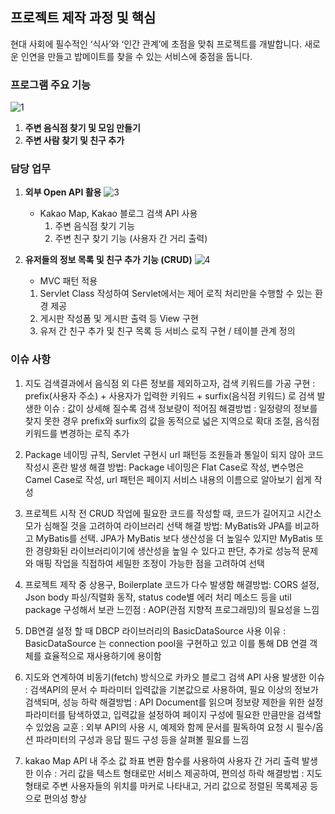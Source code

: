 ## 프로젝트 제작 과정 및 핵심

현대 사회에 필수적인 ‘식사’와 ‘인간 관계’에 초점을 맞춰 프로젝트를 개발합니다. 새로운 인연을 만들고 밥메이트를 찾을 수 있는 서비스에 중점을 둡니다.

### 프로그램 주요 기능
![1](https://github.com/dongso03/-Final_Project/assets/154950237/412608bd-d0d1-4b55-a5af-57712d24993a)

1. **주변 음식점 찾기 및 모임 만들기**
2. **주변 사람 찾기 및 친구 추가**

### 담당 업무

1. **외부 Open API 활용**
    ![3](https://github.com/dongso03/-Final_Project/assets/154950237/693bea23-c113-4a72-a8f5-012dbbc2f6ba)
   - Kakao Map, Kakao 블로그 검색 API 사용
     1. 주변 음식점 찾기 기능
     2. 주변 친구 찾기 기능 (사용자 간 거리 출력)
    




2. **유저들의 정보 목록 및 친구 추가 기능 (CRUD)**
   ![4](https://github.com/dongso03/-Final_Project/assets/154950237/951dea3f-14a7-4a29-9ac1-353c9a67cefb)

    - MVC 패턴 적용
     1. Servlet Class 작성하여 Servlet에서는 제어 로직 처리만을 수행할 수 있는 환경 제공
     2. 게시판 작성폼 및 게시판 출력 등 View 구현
     3. 유저 간 친구 추가 및 친구 목록 등 서비스 로직 구현 / 테이블 관계 정의


### 이슈 사항

1. 지도 검색결과에서 음식점 외 다른 정보를 제외하고자, 검색 키워드를 가공
  구현 : prefix(사용자 주소) + 사용자가 입력한 키워드 + surfix(음식점 키워드) 로 검색
  발생한 이슈 : 값이 상세해 질수록 검색 정보량이 적어짐
  해결방법 : 일정량의 정보를 찾지 못한 경우 prefix와 surfix의 값을 동적으로 넓은 지역으로 확대 조절, 음식점 키워드를 변경하는 로직 추가

2. Package 네이밍 규칙, Servlet 구현시 url 패턴등 조원들과 통일이 되지 않아 코드 작성시 혼란 발생
 해결 방법: Package 네이밍은 Flat Case로 작성, 변수명은 Camel Case로 작성, url 패턴은 페이지 서비스 내용의 이름으로 알아보기 쉽게 작성

3. 프로젝트 시작 전 CRUD 작업에 필요한 코드를 작성할 때, 코드가 길어지고 시간소모가 심해질 것을 고려하여 라이브러리 선택
 해결 방법: MyBatis와 JPA를 비교하고 MyBatis를 선택. JPA가 MyBatis 보다 생산성을 더 높일수 있지만 MyBatis 또한 경량화된 라이브러리이기에 생산성을 높일 수 있다고 판단, 추가로 성능적 문제와 매핑 작업을 직접하여 세밀한 조정이 가능한 점을 고려하여 선택

4. 프로젝트 제작 중 상용구, Boilerplate 코드가 다수 발생함
  해결방법: CORS 설정, Json body 파싱/직렬화 동작, status code별 에러 처리 메소드 등을 util package 구성해서 보관
  느낀점 : AOP(관점 지향적 프로그래밍)의 필요성을 느낌

5. DB연결 설정 할 때 DBCP 라이브러리의 BasicDataSource 사용
  이유 : BasicDataSource 는 connection pool을 구현하고 있고 이를 통해 DB 연결 객체를 효율적으로 재사용하기에 용이함

6. 지도와 연계하여 비동기(fetch) 방식으로 카카오 블로그 검색 API 사용
 발생한 이슈 : 검색API의 문서 수 파라미터 입력값을 기본값으로 사용하여, 필요 이상의 정보가 검색되며, 성능 하락
 해결방법 : API Document를 읽으며 정보량 제한을 위한 설정 파라미터를 탐색하였고, 입력값을 설정하여 페이지 구성에 필요한 만큼만을 검색할 수 있었음
 교훈 : 외부 API의 사용 시, 예제와 함께 문서를 필독하여 요청 시 필수/옵션 파라미터의 구성과 응답 필드 구성 등을 살펴볼 필요를 느낌

7. kakao Map API 내 주소 값 좌표 변환 함수를 사용하여 사용자 간 거리 출력
 발생한 이슈 : 거리 값을 텍스트 형태로만 서비스 제공하여, 편의성 하락
 해결방법 : 지도형태로 주변 사용자들의 위치를 마커로 나타내고, 거리 값으로 정렬된 목록제공 등으로 편의성 향상
